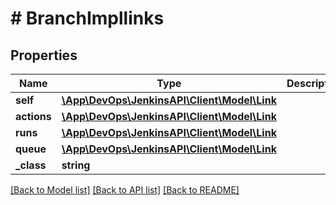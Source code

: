 # # BranchImpllinks

## Properties

Name | Type | Description | Notes
------------ | ------------- | ------------- | -------------
**self** | [**\App\DevOps\JenkinsAPI\Client\Model\Link**](Link.md) |  | [optional]
**actions** | [**\App\DevOps\JenkinsAPI\Client\Model\Link**](Link.md) |  | [optional]
**runs** | [**\App\DevOps\JenkinsAPI\Client\Model\Link**](Link.md) |  | [optional]
**queue** | [**\App\DevOps\JenkinsAPI\Client\Model\Link**](Link.md) |  | [optional]
**_class** | **string** |  | [optional]

[[Back to Model list]](../../README.md#models) [[Back to API list]](../../README.md#endpoints) [[Back to README]](../../README.md)
